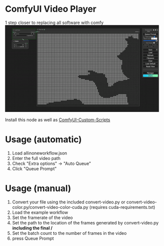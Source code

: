 # ComfyUI Video Player
1 step closer to replacing all software with comfy
![preview](https://github.com/BetaDoggo/ComfyUI-VideoPlayer/blob/main/ComfyApple.gif)

Install this node as well as [ComfyUI-Custom-Scripts](https://github.com/pythongosssss/ComfyUI-Custom-Scripts)
# Usage (automatic)
1. Load allinoneworkflow.json
2. Enter the full video path
3. Check "Extra options" -> "Auto Queue"
4. Click "Queue Prompt"
# Usage (manual)
1. Convert your file using the included convert-video.py or convert-video-color.py/convert-video-color-cuda.py (requires cuda-requirements.txt)
2. Load the example workflow
3. Set the framerate of the video
4. Set the path to the location of the frames generated by convert-video.py **including the final /**
5. Set the batch count to the number of frames in the video
6. press Queue Prompt
